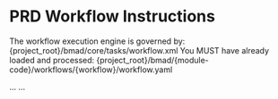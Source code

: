 # PRD Workflow Instructions

<workflow>

<critical>The workflow execution engine is governed by: {project_root}/bmad/core/tasks/workflow.xml</critical>
<critical>You MUST have already loaded and processed: {project_root}/bmad/{module-code}/workflows/{workflow}/workflow.yaml</critical>

<step n="1" goal="">
...
</step>
...
</workflow>
